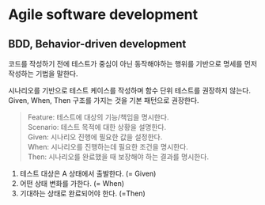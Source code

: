 # Agile software development

## BDD, Behavior-driven development

코드를 작성하기 전에 테스트가 중심이 아닌 동작해야하는 행위를 기반으로 명세를 먼저 작성하는 기법을 말한다.  

시나리오를 기반으로 테스트 케이스를 작성하며 함수 단위 테스트를 권장하지 않는다.  
Given, When, Then 구조를 가지는 것을 기본 패턴으로 권장한다.  
> Feature: 테스트에 대상의 기능/책임을 명시한다.  
> Scenario: 테스트 목적에 대한 상황을 설명한다.  
> Given: 시나리오 진행에 필요한 값을 설정한다.  
> When: 시나리오를 진행하는데 필요한 조건을 명시한다.  
> Then: 시나리오를 완료했을 때 보장해야 하는 결과를 명시한다.  

1. 테스트 대상은 A 상태에서 출발한다. (= Given)
2. 어떤 상태 변화를 가한다. (= When)
3. 기대하는 상태로 완료되어야 한다. (=Then)